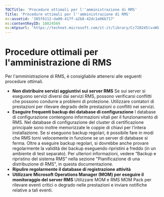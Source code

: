 ```yaml
---
TOCTitle: 'Procedure ottimali per l''amministrazione di RMS'
Title: 'Procedure ottimali per l''amministrazione di RMS'
ms:assetid: '385f8112-da00-417f-a2b8-42dc1e06b717'
ms:contentKeyID: 18824569
ms:mtpsurl: 'https://technet.microsoft.com/it-it/library/Cc720245(v=WS.10)'
---
```


Procedure ottimali per l'amministrazione di RMS
===============================================

Per l'amministrazione di RMS, è consigliabile attenersi alle seguenti procedure ottimali.

-   **Non distribuire servizi aggiuntivi sui server RMS**
    Se sui server si eseguono servizi diversi dai servizi RMS, possono verificarsi conflitti che possono condurre a problemi di protezione. Utilizzare contatori di prestazioni per rilevare degrado delle prestazioni o conflitti nei servizi.
-   **Eseguire frequenti backup dei database di configurazione**
    I database di configurazione contengono informazioni vitali per il funzionamento di RMS. Nel database di configurazione del cluster di certificazione principale sono inoltre memorizzate le coppie di chiavi per l'intera installazione. Se si eseguono backup regolari, è possibile fare in modi che RMS torni velocemente in funzione se un server di database si ferma. Oltre a eseguire backup regolari, si dovrebbe anche provare regolarmente la validità dei backup eseguendo ripristini a freddo (in un ambiente di test separato). Per ulteriori informazioni, vedere “Backup e ripristino del sistema RMS” nella sezione "Pianificazione di una distribuzione di RMS", in questa documentazione.
-   **Ripulire regolarmente il database di registrazione attività**
-   **Utilizzare Microsoft Operations Manager (MOM) per eseguire il monitoraggio del server RMS**
    Utilizzare MOM e RMS MOM Pack per rilevare eventi critici o degrado nelle prestazioni e inviare notifiche relative a tali eventi.
